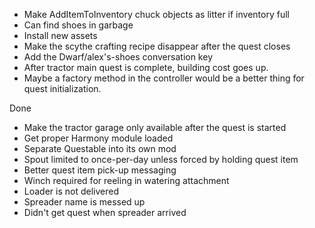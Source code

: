 ﻿
* Make AddItemToInventory chuck objects as litter if inventory full
* Can find shoes in garbage
* Install new assets
* Make the scythe crafting recipe disappear after the quest closes
* Add the Dwarf/alex's-shoes conversation key
* After tractor main quest is complete, building cost goes up.
* Maybe a factory method in the controller would be a better thing for quest initialization.

Done
* Make the tractor garage only available after the quest is started
* Get proper Harmony module loaded
* Separate Questable into its own mod
* Spout limited to once-per-day unless forced by holding quest item
* Better quest item pick-up messaging
* Winch required for reeling in watering attachment
* Loader is not delivered
* Spreader name is messed up
* Didn't get quest when spreader arrived
